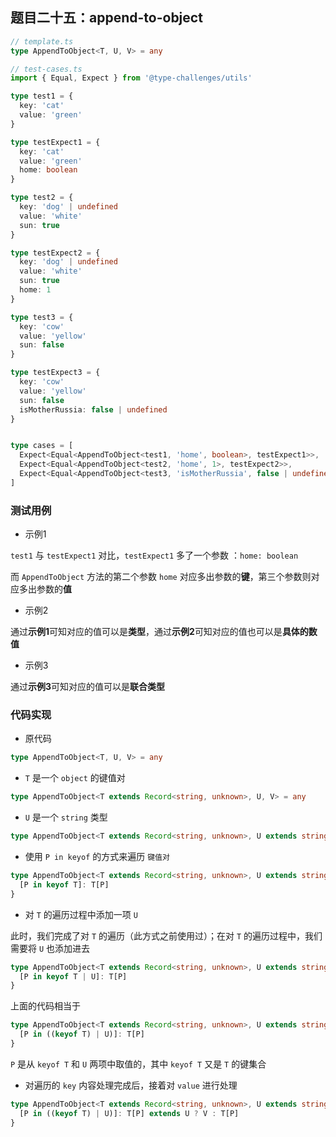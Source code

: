 ## 题目二十五：append-to-object

```ts
// template.ts
type AppendToObject<T, U, V> = any
```

```ts
// test-cases.ts
import { Equal, Expect } from '@type-challenges/utils'

type test1 = {
  key: 'cat'
  value: 'green'
}

type testExpect1 = {
  key: 'cat'
  value: 'green'
  home: boolean
}

type test2 = {
  key: 'dog' | undefined
  value: 'white'
  sun: true
}

type testExpect2 = {
  key: 'dog' | undefined
  value: 'white'
  sun: true
  home: 1
}

type test3 = {
  key: 'cow'
  value: 'yellow'
  sun: false
}

type testExpect3 = {
  key: 'cow'
  value: 'yellow'
  sun: false
  isMotherRussia: false | undefined
}


type cases = [
  Expect<Equal<AppendToObject<test1, 'home', boolean>, testExpect1>>,
  Expect<Equal<AppendToObject<test2, 'home', 1>, testExpect2>>,
  Expect<Equal<AppendToObject<test3, 'isMotherRussia', false | undefined>, testExpect3>>,
]
```



### 测试用例

- 示例1

`test1` 与 `testExpect1` 对比，`testExpect1` 多了一个参数 ：`home: boolean`

而 `AppendToObject` 方法的第二个参数 `home` 对应多出参数的**键**，第三个参数则对应多出参数的**值**

- 示例2

通过**示例1**可知对应的值可以是**类型**，通过**示例2**可知对应的值也可以是**具体的数值**

- 示例3

通过**示例3**可知对应的值可以是**联合类型**



### 代码实现

- 原代码

```ts
type AppendToObject<T, U, V> = any
```

- `T` 是一个 `object` 的键值对

```ts
type AppendToObject<T extends Record<string, unknown>, U, V> = any
```

- `U` 是一个 `string` 类型

```ts
type AppendToObject<T extends Record<string, unknown>, U extends string, V> = any
```

- 使用 `P in keyof` 的方式来遍历 `键值对`

```ts
type AppendToObject<T extends Record<string, unknown>, U extends string, V> = {
  [P in keyof T]: T[P]
}
```

- 对 `T` 的遍历过程中添加一项 `U`

此时，我们完成了对 `T` 的遍历（此方式之前使用过）；在对 `T` 的遍历过程中，我们需要将 `U` 也添加进去

```ts
type AppendToObject<T extends Record<string, unknown>, U extends string, V> = {
  [P in keyof T | U]: T[P]
}
```

上面的代码相当于

```ts
type AppendToObject<T extends Record<string, unknown>, U extends string, V> = {
  [P in ((keyof T) | U)]: T[P]
}
```

`P` 是从 `keyof T` 和 `U` 两项中取值的，其中 `keyof T` 又是 `T` 的键集合

- 对遍历的 `key` 内容处理完成后，接着对 `value` 进行处理

```ts
type AppendToObject<T extends Record<string, unknown>, U extends string, V> = {
  [P in ((keyof T) | U)]: T[P] extends U ? V : T[P]
}
```







